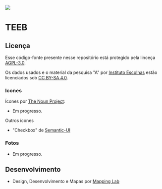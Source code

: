 ![](https://raw.githubusercontent.com/escolhas/teeb/master/static/images/social-640x320.jpg)

# TEEB



## Licença

Esse código-fonte presente nesse repositório está protegido pela linceça [AGPL-3.0](LICENSE).

Os dados usados e o material da pesquisa "A" por [Instituto Escolhas](https://www.escolhas.org/en/) estão licenciados sob [CC BY-SA 4.0](https://creativecommons.org/licenses/by-sa/4.0/deed.pt_BR).

### Icones

Ícones por [The Noun Project](https://thenounproject.com):

- Em progresso.

Outros ícones

- "Checkbox" de [Semantic-UI](https://github.com/Semantic-Org/Semantic-UI)

### Fotos

- Em progresso.

## Desenvolvimento

- Design, Desenvolvimento e Mapas por [Mapping Lab](https://www.mappinglab.me)
